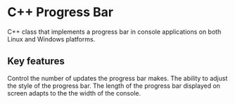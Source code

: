 C++ Progress Bar
================

C++ class that implements a progress bar in console applications on both Linux and Windows platforms. 

Key features
------------

Control the number of updates the progress bar makes.
The ability to adjust the style of the progress bar.
The length of the progress bar displayed on screen adapts to the the width of the console.

